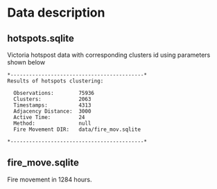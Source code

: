 # Data description

## hotspots.sqlite

Victoria hotspost data with corresponding clusters id using parameters shown below

```
*-------------------------------------------*
Results of hotspots clustering:

  Observations:        75936 
  Clusters:            2063 
  Timestamps:          4313 
  Adjacency Distance:  3000 
  Active Time:         24 
  Method:              null 
  Fire Movement DIR:   data/fire_mov.sqlite 

*-------------------------------------------*
```

## fire_move.sqlite

Fire movement in 1284 hours.